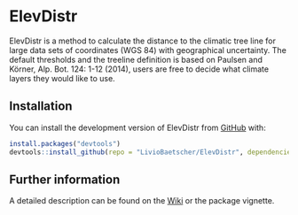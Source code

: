 
<!-- README.md is generated from README.Rmd. Please edit that file -->

# ElevDistr

<!-- badges: start -->
<!-- badges: end -->

ElevDistr is a method to calculate the distance to the climatic tree
line for large data sets of coordinates (WGS 84) with geographical
uncertainty. The default thresholds and the treeline definition is based
on Paulsen and Körner, Alp. Bot. 124: 1-12 (2014), users are free to
decide what climate layers they would like to use.

## Installation

You can install the development version of ElevDistr from
[GitHub](https://github.com/) with:

``` r
install.packages("devtools")
devtools::install_github(repo = "LivioBaetscher/ElevDistr", dependencies = TRUE, build_vignettes = TRUE)
```

## Further information

A detailed description can be found on the [Wiki](https://github.com/LivioBaetscher/ElevDistr/wiki) or the package vignette.
